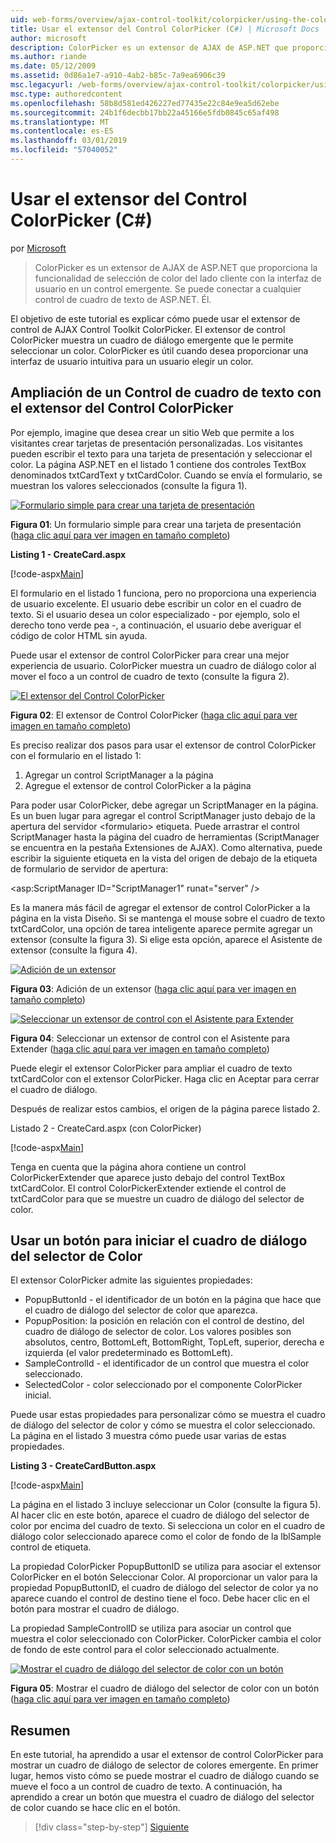 ```yaml
---
uid: web-forms/overview/ajax-control-toolkit/colorpicker/using-the-colorpicker-control-extender-cs
title: Usar el extensor del Control ColorPicker (C#) | Microsoft Docs
author: microsoft
description: ColorPicker es un extensor de AJAX de ASP.NET que proporciona la funcionalidad de selección de color del lado cliente con la interfaz de usuario en un control emergente. Se puede conectar a cualquier ASP.NET...
ms.author: riande
ms.date: 05/12/2009
ms.assetid: 0d86a1e7-a910-4ab2-b85c-7a9ea6906c39
msc.legacyurl: /web-forms/overview/ajax-control-toolkit/colorpicker/using-the-colorpicker-control-extender-cs
msc.type: authoredcontent
ms.openlocfilehash: 58b8d581ed426227ed77435e22c84e9ea5d62ebe
ms.sourcegitcommit: 24b1f6decbb17bb22a45166e5fdb0845c65af498
ms.translationtype: MT
ms.contentlocale: es-ES
ms.lasthandoff: 03/01/2019
ms.locfileid: "57040052"
---
```

<a name="using-the-colorpicker-control-extender-c"></a>Usar el extensor del Control ColorPicker (C#)
====================
por [Microsoft](https://github.com/microsoft)

> ColorPicker es un extensor de AJAX de ASP.NET que proporciona la funcionalidad de selección de color del lado cliente con la interfaz de usuario en un control emergente. Se puede conectar a cualquier control de cuadro de texto de ASP.NET. Él.


El objetivo de este tutorial es explicar cómo puede usar el extensor de control de AJAX Control Toolkit ColorPicker. El extensor de control ColorPicker muestra un cuadro de diálogo emergente que le permite seleccionar un color. ColorPicker es útil cuando desea proporcionar una interfaz de usuario intuitiva para un usuario elegir un color.

## <a name="extending-a-textbox-control-with-the-colorpicker-control-extender"></a>Ampliación de un Control de cuadro de texto con el extensor del Control ColorPicker

Por ejemplo, imagine que desea crear un sitio Web que permite a los visitantes crear tarjetas de presentación personalizadas. Los visitantes pueden escribir el texto para una tarjeta de presentación y seleccionar el color. La página ASP.NET en el listado 1 contiene dos controles TextBox denominados txtCardText y txtCardColor. Cuando se envía el formulario, se muestran los valores seleccionados (consulte la figura 1).


[![Formulario simple para crear una tarjeta de presentación](using-the-colorpicker-control-extender-cs/_static/image1.jpg)](using-the-colorpicker-control-extender-cs/_static/image1.png)

**Figura 01**: Un formulario simple para crear una tarjeta de presentación ([haga clic aquí para ver imagen en tamaño completo](using-the-colorpicker-control-extender-cs/_static/image2.png))


**Listing 1 - CreateCard.aspx**

[!code-aspx[Main](using-the-colorpicker-control-extender-cs/samples/sample1.aspx)]

El formulario en el listado 1 funciona, pero no proporciona una experiencia de usuario excelente. El usuario debe escribir un color en el cuadro de texto. Si el usuario desea un color especializado - por ejemplo, solo el derecho tono verde pea -, a continuación, el usuario debe averiguar el código de color HTML sin ayuda.

Puede usar el extensor de control ColorPicker para crear una mejor experiencia de usuario. ColorPicker muestra un cuadro de diálogo color al mover el foco a un control de cuadro de texto (consulte la figura 2).


[![El extensor del Control ColorPicker](using-the-colorpicker-control-extender-cs/_static/image2.jpg)](using-the-colorpicker-control-extender-cs/_static/image3.png)

**Figura 02**: El extensor de Control ColorPicker ([haga clic aquí para ver imagen en tamaño completo](using-the-colorpicker-control-extender-cs/_static/image4.png))


Es preciso realizar dos pasos para usar el extensor de control ColorPicker con el formulario en el listado 1:

1. Agregar un control ScriptManager a la página
2. Agregue el extensor de control ColorPicker a la página

Para poder usar ColorPicker, debe agregar un ScriptManager en la página. Es un buen lugar para agregar el control ScriptManager justo debajo de la apertura del servidor &lt;formulario&gt; etiqueta. Puede arrastrar el control ScriptManager hasta la página del cuadro de herramientas (ScriptManager se encuentra en la pestaña Extensiones de AJAX). Como alternativa, puede escribir la siguiente etiqueta en la vista del origen de debajo de la etiqueta de formulario de servidor de apertura:

&lt;asp:ScriptManager ID="ScriptManager1" runat="server" /&gt;

Es la manera más fácil de agregar el extensor de control ColorPicker a la página en la vista Diseño. Si se mantenga el mouse sobre el cuadro de texto txtCardColor, una opción de tarea inteligente aparece permite agregar un extensor (consulte la figura 3). Si elige esta opción, aparece el Asistente de extensor (consulte la figura 4).


[![Adición de un extensor](using-the-colorpicker-control-extender-cs/_static/image3.jpg)](using-the-colorpicker-control-extender-cs/_static/image5.png)

**Figura 03**: Adición de un extensor ([haga clic aquí para ver imagen en tamaño completo](using-the-colorpicker-control-extender-cs/_static/image6.png))


[![Seleccionar un extensor de control con el Asistente para Extender](using-the-colorpicker-control-extender-cs/_static/image4.jpg)](using-the-colorpicker-control-extender-cs/_static/image7.png)

**Figura 04**: Seleccionar un extensor de control con el Asistente para Extender ([haga clic aquí para ver imagen en tamaño completo](using-the-colorpicker-control-extender-cs/_static/image8.png))


Puede elegir el extensor ColorPicker para ampliar el cuadro de texto txtCardColor con el extensor ColorPicker. Haga clic en Aceptar para cerrar el cuadro de diálogo.

Después de realizar estos cambios, el origen de la página parece listado 2.

Listado 2 - CreateCard.aspx (con ColorPicker)

[!code-aspx[Main](using-the-colorpicker-control-extender-cs/samples/sample2.aspx)]

Tenga en cuenta que la página ahora contiene un control ColorPickerExtender que aparece justo debajo del control TextBox txtCardColor. El control ColorPickerExtender extiende el control de txtCardColor para que se muestre un cuadro de diálogo del selector de color.

## <a name="using-a-button-to-launch-the-color-picker-dialog"></a>Usar un botón para iniciar el cuadro de diálogo del selector de Color

El extensor ColorPicker admite las siguientes propiedades:

- PopupButtonId - el identificador de un botón en la página que hace que el cuadro de diálogo del selector de color que aparezca.
- PopupPosition: la posición en relación con el control de destino, del cuadro de diálogo de selector de color. Los valores posibles son absolutos, centro, BottomLeft, BottomRight, TopLeft, superior, derecha e izquierda (el valor predeterminado es BottomLeft).
- SampleControlId - el identificador de un control que muestra el color seleccionado.
- SelectedColor - color seleccionado por el componente ColorPicker inicial.

Puede usar estas propiedades para personalizar cómo se muestra el cuadro de diálogo del selector de color y cómo se muestra el color seleccionado. La página en el listado 3 muestra cómo puede usar varias de estas propiedades.

**Listing 3 - CreateCardButton.aspx**

[!code-aspx[Main](using-the-colorpicker-control-extender-cs/samples/sample3.aspx)]

La página en el listado 3 incluye seleccionar un Color (consulte la figura 5). Al hacer clic en este botón, aparece el cuadro de diálogo del selector de color por encima del cuadro de texto. Si selecciona un color en el cuadro de diálogo color seleccionado aparece como el color de fondo de la lblSample control de etiqueta.

La propiedad ColorPicker PopupButtonID se utiliza para asociar el extensor ColorPicker en el botón Seleccionar Color. Al proporcionar un valor para la propiedad PopupButtonID, el cuadro de diálogo del selector de color ya no aparece cuando el control de destino tiene el foco. Debe hacer clic en el botón para mostrar el cuadro de diálogo.

La propiedad SampleControlID se utiliza para asociar un control que muestra el color seleccionado con ColorPicker. ColorPicker cambia el color de fondo de este control para el color seleccionado actualmente.


[![Mostrar el cuadro de diálogo del selector de color con un botón](using-the-colorpicker-control-extender-cs/_static/image5.jpg)](using-the-colorpicker-control-extender-cs/_static/image9.png)

**Figura 05**: Mostrar el cuadro de diálogo del selector de color con un botón ([haga clic aquí para ver imagen en tamaño completo](using-the-colorpicker-control-extender-cs/_static/image10.png))


## <a name="summary"></a>Resumen

En este tutorial, ha aprendido a usar el extensor de control ColorPicker para mostrar un cuadro de diálogo de selector de colores emergente. En primer lugar, hemos visto cómo se puede mostrar el cuadro de diálogo cuando se mueve el foco a un control de cuadro de texto. A continuación, ha aprendido a crear un botón que muestra el cuadro de diálogo del selector de color cuando se hace clic en el botón.

> [!div class="step-by-step"]
> [Siguiente](using-the-colorpicker-control-extender-vb.md)
